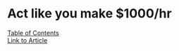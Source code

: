 # Act like you make $1000/hr  
[Table of Contents](README.md)  
[Link to Article](https://medium.com/swlh/pretend-your-time-is-worth-1-000-hour-and-youll-become-100x-more-productive-f04628bb3e6d)  